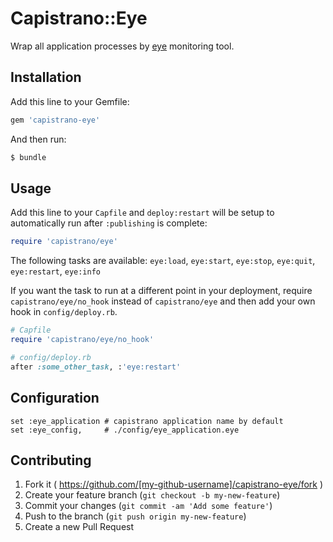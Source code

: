 # Capistrano::Eye

Wrap all application processes by [eye]('https://github.com/kostya/eye') monitoring tool.

## Installation

Add this line to your Gemfile:

```ruby
gem 'capistrano-eye'
```

And then run:

```bash
$ bundle
```

## Usage

Add this line to your `Capfile` and `deploy:restart` will be setup to automatically run after `:publishing` is complete:

```ruby
require 'capistrano/eye'
```

The following tasks are available: `eye:load`, `eye:start`, `eye:stop`, `eye:quit`, `eye:restart`, `eye:info`

If you want the task to run at a different point in your deployment, require `capistrano/eye/no_hook` instead of `capistrano/eye` and then add your own hook in `config/deploy.rb`.

``` ruby
# Capfile
require 'capistrano/eye/no_hook'

# config/deploy.rb
after :some_other_task, :'eye:restart'
```

## Configuration
    set :eye_application # capistrano application name by default
    set :eye_config,     # ./config/eye_application.eye

## Contributing

1. Fork it ( https://github.com/[my-github-username]/capistrano-eye/fork )
2. Create your feature branch (`git checkout -b my-new-feature`)
3. Commit your changes (`git commit -am 'Add some feature'`)
4. Push to the branch (`git push origin my-new-feature`)
5. Create a new Pull Request
